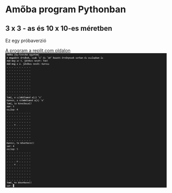 # Amőba program Pythonban
## 3 x 3 - as és 10 x 10-es méretben
Ez egy próbaverzió

[A program a replit.com oldalon](replit.com/@bkata/SandybrownShorttermMass#main.py)
![amoba_minta.png](amoba_minta.png)